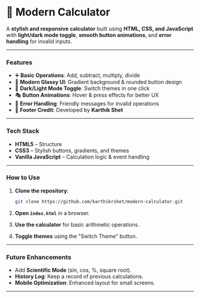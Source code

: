 # 🧮 Modern Calculator

A **stylish and responsive calculator** built using **HTML, CSS, and JavaScript** with **light/dark mode toggle**, **smooth button animations**, and **error handling** for invalid inputs.

---

### **Features**

* ➕ **Basic Operations**: Add, subtract, multiply, divide
* 🎨 **Modern Glassy UI**: Gradient background & rounded button design
* 🌙 **Dark/Light Mode Toggle**: Switch themes in one click
* 🎭 **Button Animations**: Hover & press effects for better UX
* 🛑 **Error Handling**: Friendly messages for invalid operations
* 👤 **Footer Credit**: Developed by **Karthik Shet**

---

### **Tech Stack**

* **HTML5** – Structure
* **CSS3** – Stylish buttons, gradients, and themes
* **Vanilla JavaScript** – Calculation logic & event handling

---

### **How to Use**

1. **Clone the repository**:

   ```bash
   git clone https://github.com/karthikrshet/modern-calculator.git
   ```
2. **Open `index.html`** in a browser.
3. **Use the calculator** for basic arithmetic operations.
4. **Toggle themes** using the "Switch Theme" button.

---

### **Future Enhancements**

* Add **Scientific Mode** (sin, cos, %, square root).
* **History Log**: Keep a record of previous calculations.
* **Mobile Optimization**: Enhanced layout for small screens.

---
